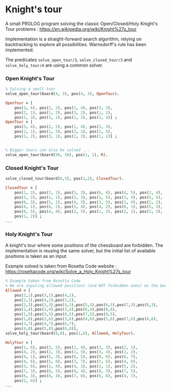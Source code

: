 # Knight's tour #

A small PROLOG program solving the classic Open/Closed/Holy Knight's Tour problems :
https://en.wikipedia.org/wiki/Knight%27s_tour

Implementation is a straight-forward search algorithm, relying on backtracking to explore all possibilities.
Warnsdorff's rule has been implemented.

The predicates ``solve_open_tour/3``, ``solve_closed_tour/3`` and ``solve_holy_tour/4`` are using a common solver.


### Open Knight's Tour ###

```prolog
% Solving a small tour
solve_open_tour(board(4, 3), pos(4, 3), OpenTour).

OpenTour = [
	pos(3, 4), pos(2, 2), pos(1, 4), pos(3, 3), 
	pos(2, 1), pos(1, 3), pos(3, 2), pos(1, 1), 
	pos(2, 3), pos(3, 1), pos(1, 2), pos(2, 4)] ;
OpenTour = [
	pos(3, 4), pos(2, 2), pos(1, 4), pos(3, 3), 
	pos(2, 1), pos(1, 3), pos(3, 2), pos(2, 4), 
	pos(1, 2), pos(3, 1), pos(2, 3), pos(1, 1)] ;


% Bigger tours can also be solved ...
solve_open_tour(board(50, 50), pos(1, 1), R).

```

### Closed Knight's Tour ###

```prolog
solve_closed_tour(board(6,5), pos(1,2), ClosedTour).

ClosedTour = [
	pos(1, 2), pos(3, 1), pos(5, 2), pos(6, 4), pos(4, 5), pos(2, 4), 
	pos(3, 2), pos(1, 1), pos(2, 3), pos(1, 5), pos(3, 4), pos(5, 5), 
	pos(6, 3), pos(5, 1), pos(4, 3), pos(3, 5), pos(1, 4), pos(2, 2), 
	pos(4, 1), pos(6, 2), pos(5, 4), pos(4, 2), pos(6, 1), pos(5, 3), 
	pos(6, 5), pos(4, 4), pos(2, 5), pos(1, 3), pos(2, 1), pos(3, 3), 
	pos(1, 2)] ;
...
```

### Holy Knight's Tour ###

A knight's tour where some positions of the chessboard are forbidden. 
The implementation is reusing the same solver, but the initial list of available positions is taken as an input.

Example solved is taken from Rosetta Code website : https://rosettacode.org/wiki/Solve_a_Holy_Knight%27s_tour

```prolog
% Example taken from Rosetta Code
% We are inputing allowed positions (and NOT forbidden ones) on the board 8 x 8
Allowed = [
	pos(2,1),pos(3,1),pos(4,1),
	pos(2,2),pos(4,2),pos(5,2),
	pos(2,3),pos(3,3),pos(4,3),pos(5,3),pos(6,3),pos(7,3),pos(8,3),
	pos(1,4),pos(2,4),pos(3,4),pos(6,4),pos(8,4),
	pos(1,5),pos(3,5),pos(6,5),pos(7,5),pos(8,5),
	pos(1,6),pos(2,6),pos(3,6),pos(4,6),pos(5,6),pos(7,6),pos(8,6),
	pos(3,7),pos(4,7),pos(6,7),
	pos(4,8),pos(5,8),pos(6,8)],
solve_holy_tour(board(8,8), pos(1,6), Allowed, HolyTour).

HolyTour = [
	pos(1, 6), pos(3, 5), pos(1, 4), pos(3, 3), pos(2, 1), 
	pos(4, 2), pos(2, 3), pos(1, 5), pos(3, 4), pos(2, 2), 
	pos(4, 1), pos(5, 3), pos(6, 5), pos(8, 6), pos(6, 7), 
	pos(4, 6), pos(5, 8), pos(3, 7), pos(5, 6), pos(4, 8), 
	pos(3, 6), pos(2, 4), pos(4, 3), pos(3, 1), pos(5, 2), 
	pos(7, 3), pos(8, 5), pos(6, 4), pos(8, 3), pos(7, 5), 
	pos(6, 3), pos(8, 4), pos(7, 6), pos(6, 8), pos(4, 7), 
	pos(2, 6)] ;
...
```
